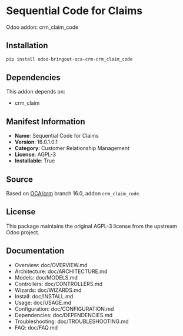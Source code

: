 # Sequential Code for Claims

Odoo addon: crm_claim_code

## Installation

```bash
pip install odoo-bringout-oca-crm-crm_claim_code
```

## Dependencies

This addon depends on:
- crm_claim

## Manifest Information

- **Name**: Sequential Code for Claims
- **Version**: 16.0.1.0.1
- **Category**: Customer Relationship Management
- **License**: AGPL-3
- **Installable**: True

## Source

Based on [OCA/crm](https://github.com/OCA/crm) branch 16.0, addon `crm_claim_code`.

## License

This package maintains the original AGPL-3 license from the upstream Odoo project.

## Documentation

- Overview: doc/OVERVIEW.md
- Architecture: doc/ARCHITECTURE.md
- Models: doc/MODELS.md
- Controllers: doc/CONTROLLERS.md
- Wizards: doc/WIZARDS.md
- Install: doc/INSTALL.md
- Usage: doc/USAGE.md
- Configuration: doc/CONFIGURATION.md
- Dependencies: doc/DEPENDENCIES.md
- Troubleshooting: doc/TROUBLESHOOTING.md
- FAQ: doc/FAQ.md

